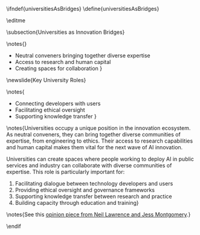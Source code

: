 \ifndef{universitiesAsBridges}
\define{universitiesAsBridges}

\editme

\subsection{Universities as Innovation Bridges}

\notes{}
* Neutral conveners bringing together diverse expertise
* Access to research and human capital
* Creating spaces for collaboration
}

\newslide{Key University Roles}

\notes{
* Connecting developers with users
* Facilitating ethical oversight
* Supporting knowledge transfer
}

\notes{Universities occupy a unique position in the innovation ecosystem. As neutral conveners, they can bring together diverse communities of expertise, from engineering to ethics. Their access to research capabilities and human capital makes them vital for the next wave of AI innovation.

Universities can create spaces where people working to deploy AI in public services and industry can collaborate with diverse communities of expertise. This role is particularly important for:

1. Facilitating dialogue between technology developers and users
2. Providing ethical oversight and governance frameworks
3. Supporting knowledge transfer between research and practice
4. Building capacity through education and training}

\notes{See this [opinion piece from Neil Lawrence and Jess Montgomery](https://www.cam.ac.uk/stories/Neil-Lawrence-Jess-Montgomery-AI).}

\endif 